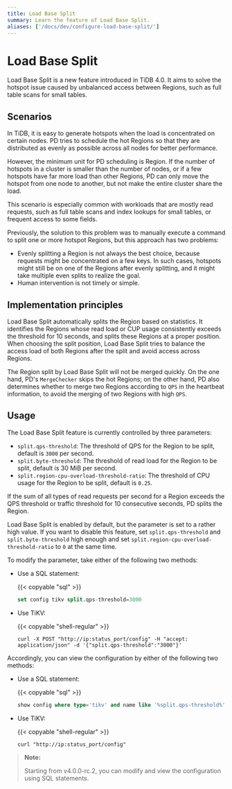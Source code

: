 ```yaml
---
title: Load Base Split
summary: Learn the feature of Load Base Split.
aliases: ['/docs/dev/configure-load-base-split/']
---
```


# Load Base Split

Load Base Split is a new feature introduced in TiDB 4.0. It aims to solve the hotspot issue caused by unbalanced access between Regions, such as full table scans for small tables.

## Scenarios

In TiDB, it is easy to generate hotspots when the load is concentrated on certain nodes. PD tries to schedule the hot Regions so that they are distributed as evenly as possible across all nodes for better performance.

However, the minimum unit for PD scheduling is Region. If the number of hotspots in a cluster is smaller than the number of nodes, or if a few hotspots have far more load than other Regions, PD can only move the hotspot from one node to another, but not make the entire cluster share the load.

This scenario is especially common with workloads that are mostly read requests, such as full table scans and index lookups for small tables, or frequent access to some fields.

Previously, the solution to this problem was to manually execute a command to split one or more hotspot Regions, but this approach has two problems:

- Evenly splitting a Region is not always the best choice, because requests might be concentrated on a few keys. In such cases, hotspots might still be on one of the Regions after evenly splitting, and it might take multiple even splits to realize the goal.
- Human intervention is not timely or simple.

## Implementation principles

Load Base Split automatically splits the Region based on statistics. It identifies the Regions whose read load or CUP usage consistently exceeds the threshold for 10 seconds, and splits these Regions at a proper position. When choosing the split position, Load Base Split tries to balance the access load of both Regions after the split and avoid access across Regions.

The Region split by Load Base Split will not be merged quickly. On the one hand, PD's `MergeChecker` skips the hot Regions; on the other hand, PD also determines whether to merge two Regions according to `QPS` in the heartbeat information, to avoid the merging of two Regions with high `QPS`.

## Usage

The Load Base Split feature is currently controlled by three parameters:

- `split.qps-threshold`: The threshold of QPS for the Region to be split, default is `3000` per second.
- `split.byte-threshold`: The threshold of read load for the Region to be split, default is 30 MiB per second.
- `split.region-cpu-overload-threshold-ratio`: The threshold of CPU usage for the Region to be split, default is `0.25`.

If the sum of all types of read requests per second for a Region exceeds the QPS threshold or traffic threshold for 10 consecutive seconds, PD splits the Region.

Load Base Split is enabled by default, but the parameter is set to a rather high value. If you want to disable this feature, set `split.qps-threshold` and `split.byte-threshold` high enough and set `split.region-cpu-overload-threshold-ratio` to `0` at the same time.

To modify the parameter, take either of the following two methods:

- Use a SQL statement:

    {{< copyable "sql" >}}

    ```sql
    set config tikv split.qps-threshold=3000
    ```

- Use TiKV:

    {{< copyable "shell-regular" >}}

    ```shell
    curl -X POST "http://ip:status_port/config" -H "accept: application/json" -d '{"split.qps-threshold":"3000"}'
    ```

Accordingly, you can view the configuration by either of the following two methods:

- Use a SQL statement:

    {{< copyable "sql" >}}

    ```sql
    show config where type='tikv' and name like '%split.qps-threshold%'
    ```

- Use TiKV:

    {{< copyable "shell-regular" >}}

    ```shell
    curl "http://ip:status_port/config"
    ```

> **Note:**
>
> Starting from v4.0.0-rc.2, you can modify and view the configuration using SQL statements.
